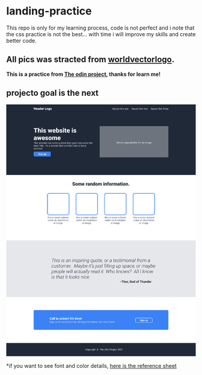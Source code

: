 # landing-practice

This repo is only for my learning process, code is not perfect and i note that the css practice is not the best... with time i will improve my skills and create better code.

## All pics was stracted from [worldvectorlogo](worldvectorlogo.com).

**This is a practice from [The odin project](theodinproject.com), thanks for learn me!**

## projecto goal is the next

![layout page with flexbox](images/design_landing.png)

*if you want to see font and color details, [here is the reference sheet](./images/font_and_colors.png)

